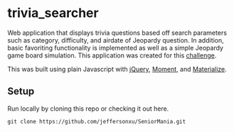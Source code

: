 # trivia_searcher
Web application that displays trivia questions based off search parameters such as category, difficulty, and airdate of Jeopardy question. In addition, basic favoriting functionality is implemented as well as a simple Jeopardy game board simulation. This application was created for this [challenge](https://www.mindsumo.com/contests/jeopardy-api).

This was built using plain Javascript with [jQuery](https://jquery.com/), [Moment](https://momentjs.com/), and [Materialize](https://materializecss.com/).

## Setup
Run locally by cloning this repo or checking it out here.
```
git clone https://github.com/jeffersonxu/SeniorMania.git
```
